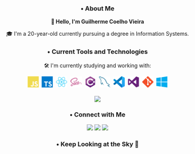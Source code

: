 <h3 align="center">• About Me</h3>
<p align="center"><strong>👋 Hello, I'm Guilherme Coelho Vieira</strong></p>
<p align="center">🎓 I'm a 20-year-old currently pursuing a degree in Information Systems.</p>
<h3 align="center">• Current Tools and Technologies</h3>
<p align="center">🛠️ I'm currently studying and working with:</p>
<div align="center" style="display: inline_block">
  <a href="https://www.javascript.com/"><img alt="JavaScript" title="JavaScript" height="30" width="30" src="https://raw.githubusercontent.com/devicons/devicon/master/icons/javascript/javascript-plain.svg"></a>&nbsp;
  <a href="https://www.typescriptlang.org/"><img alt="TypeScript" title="TypeScript" height="30" width="30" src="https://raw.githubusercontent.com/devicons/devicon/master/icons/typescript/typescript-plain.svg"></a>&nbsp;
  <a href="https://pt-br.reactjs.org/"><img alt="React" title="ReactJs" height="30" width="30" src="https://raw.githubusercontent.com/devicons/devicon/master/icons/react/react-original.svg"></a>&nbsp;
  <a href="https://sass-lang.com/"><img alt="Sass" title="Sass" height="30" width="30" src="https://raw.githubusercontent.com/devicons/devicon/master/icons/sass/sass-original.svg"></a>&nbsp;
  <a href="https://learn.microsoft.com/pt-br/dotnet/csharp/"><img alt="C#" title="C#" height="30" width="30" src="https://github.com/devicons/devicon/blob/master/icons/csharp/csharp-original.svg"></a>&nbsp;
  <a href="https://www.mysql.com/"><img alt="MySQL" title="MySQL" height="30" width="30" src="https://raw.githubusercontent.com/devicons/devicon/master/icons/mysql/mysql-plain.svg"></a>&nbsp;
  <a href="https://code.visualstudio.com/"><img alt="VS Code" title="Visual Studio Code" height="30" width="30" src="https://raw.githubusercontent.com/devicons/devicon/master/icons/vscode/vscode-original.svg"></a>&nbsp;
  <a href="https://visualstudio.microsoft.com/"><img alt="Visual Studio" title="Visual Studio" height="30" width="30" src="https://raw.githubusercontent.com/devicons/devicon/master/icons/visualstudio/visualstudio-plain.svg"></a>&nbsp;
  <a href="https://git-scm.com/"><img alt="Git" title="Git" height="30" width="30" src="https://raw.githubusercontent.com/devicons/devicon/master/icons/git/git-plain.svg"></a>&nbsp;
  <a href="https://www.microsoft.com/pt-br/windows/"><img alt="Windows" title="Windows" height="30" width="30" src="https://raw.githubusercontent.com/devicons/devicon/master/icons/windows8/windows8-original.svg"></a>
</div></br>
<div align="center">
  <img align="center" height="150em" src="https://github-readme-stats.vercel.app/api/top-langs/?username=Wookyse&theme=dracula&hide_border=false&&layout=compact"/>
</div>
<h3 align="center">• Connect with Me</h3>
<div align="center">
  <a href="https://www.instagram.com/guilherme.coelhov/" target="_blank"><img src="https://img.shields.io/badge/-Instagram-%23E4405F?style=for-the-badge&logo=instagram&logoColor=white" target="_blank"></a>
  <a href="https://www.linkedin.com/in/guilherme-coelho-vieira-601711220/" target="_blank"><img src="https://img.shields.io/badge/-LinkedIn-%230077B5?style=for-the-badge&logo=linkedin&logoColor=white" target="_blank"></a> 
  <a href="mailto:coelhoguilherme@gmail.com"><img src="https://img.shields.io/badge/-Gmail-%23333?style=for-the-badge&logo=gmail&logoColor=red" target="_blank"></a>
</div>
<h3 align="center">• Keep Looking at the Sky 🌠</h3>
